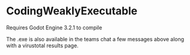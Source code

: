 # CodingWeaklyExecutable
Requires Godot Engine 3.2.1 to compile

The .exe is also available in the teams chat a few messages above along with a virustotal results page.
